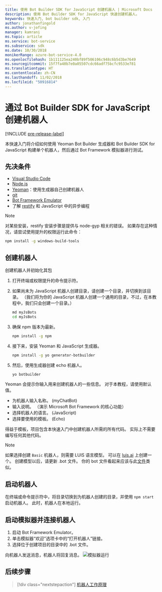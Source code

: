 ```yaml
---
title: 使用 Bot Builder SDK for JavaScript 创建机器人 | Microsoft Docs
description: 使用 Bot Builder SDK for JavaScript 快速创建机器人。
keywords: 快速入门, bot builder sdk, 入门
author: jonathanfingold
ms.author: v-jofing
manager: kamrani
ms.topic: article
ms.service: bot-service
ms.subservice: sdk
ms.date: 10/30/2018
monikerRange: azure-bot-service-4.0
ms.openlocfilehash: 1b111125ea240bf89f506106c948c6b5d3be7649
ms.sourcegitcommit: 15f7fa40b7e0a05507cdc66adf75bcfc9533e781
ms.translationtype: HT
ms.contentlocale: zh-CN
ms.lasthandoff: 11/02/2018
ms.locfileid: "50916814"
---
```

# <a name="create-a-bot-with-the-bot-builder-sdk-for-javascript"></a>通过 Bot Builder SDK for JavaScript 创建机器人

[!INCLUDE [pre-release-label](../includes/pre-release-label.md)]

本快速入门将介绍如何使用 Yeoman Bot Builder 生成器和 Bot Builder SDK for JavaScript 构建单个机器人，然后通过 Bot Framework 模拟器进行测试。

## <a name="prerequisites"></a>先决条件

- [Visual Studio Code](https://www.visualstudio.com/downloads)
- [Node.js](https://nodejs.org/)
- [Yeoman](http://yeoman.io/)：使用生成器自己创建机器人
- [git](https://git-scm.com/)
- [Bot Framework Emulator](https://github.com/Microsoft/BotFramework-Emulator)
- 了解 [restify](http://restify.com/) 和 JavaScript 中的异步编程

> [!NOTE]
> 对某些安装，restify 安装步骤是提供与 node-gyp 相关的错误。
> 如果存在这种情况，请尝试使用提升的权限运行此命令：
> ```bash
> npm install -g windows-build-tools
> ```

## <a name="create-a-bot"></a>创建机器人

创建机器人并初始化其包

1. 打开终端或权限提升的命令提示符。
1. 如果尚未为 JavaScript 机器人创建目录，请创建一个目录，并切换到该目录。 （我们将为你的 JavaScript 机器人创建一个通用的目录，不过，在本教程中，我们只会创建一个目录。）

   ```bash
   md myJsBots
   cd myJsBots
   ```

1. 确保 npm 版本为最新。

   ```bash
   npm install -g npm
   ```

1. 接下来，安装 Yeoman 和 JavaScript 生成器。

   ```bash
   npm install -g yo generator-botbuilder
   ```

1. 然后，使用生成器创建 echo 机器人。

   ```bash
   yo botbuilder
   ```

Yeoman 会提示你输入用来创建机器人的一些信息。 对于本教程，请使用默认值。

- 为机器人输入名称。 (myChatBot)
- 输入说明。 （演示 Microsoft Bot Framework 的核心功能）
- 选择机器人的语言。 (JavaScript)
- 选择要使用的模板。 (Echo)

得益于模板，项目包含本快速入门中创建机器人所需的所有代码。 实际上不需要编写任何其他代码。

> [!NOTE]
> 如果选择创建 `Basic` 机器人，则需要 LUIS 语言模型。 可以在 [luis.ai](https://www.luis.ai) 上创建一个。 创建模型以后，请更新 .bot 文件。 你的 bot 文件看起来应该与此[文件](../v4sdk/bot-builder-service-file.md)类似。

## <a name="start-your-bot"></a>启动机器人

在终端或命令提示符中，将目录切换到为机器人创建的目录，并使用 `npm start` 启动机器人。 此时，机器人在本地运行。

## <a name="start-the-emulator-and-connect-your-bot"></a>启动模拟器并连接机器人

1. 启动 Bot Framework Emulator。
2. 单击模拟器“欢迎”选项卡中的“打开机器人”链接。
3. 选择位于创建项目的目录中的 .bot 文件。

向机器人发送消息，机器人将回复消息。
![模拟器运行](../media/emulator-v4/js-quickstart.png)

## <a name="next-steps"></a>后续步骤

> [!div class="nextstepaction"]
> [机器人工作原理](../v4sdk/bot-builder-basics.md)
